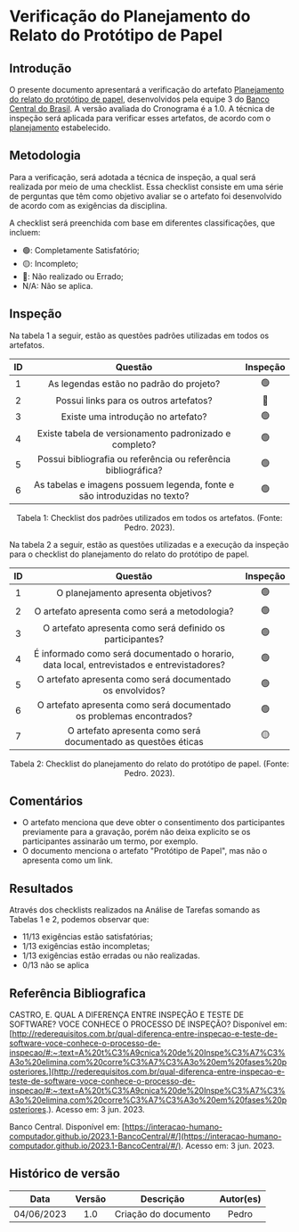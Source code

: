 # Verificação do Planejamento do Relato do Protótipo de Papel

## Introdução

O presente documento apresentará a verificação do artefato [Planejamento do relato do protótipo de papel](https://interacao-humano-computador.github.io/2023.1-BancoCentral/#/design_prototipo/prototipo_papel/planejamento_relato), desenvolvidos pela equipe 3 do [Banco Central do Brasil](https://interacao-humano-computador.github.io/2023.1-BancoCentral/). A versão avaliada do Cronograma é a 1.0. A técnica de inspeção será aplicada para verificar esses artefatos, de acordo com o [planejamento](../planejamento.md) estabelecido.

## Metodologia

Para a verificação, será adotada a técnica de inspeção, a qual será realizada por meio de uma checklist. Essa checklist consiste em uma série de perguntas que têm como objetivo avaliar se o artefato foi desenvolvido de acordo com as exigências da disciplina.

A checklist será preenchida com base em diferentes classificações, que incluem:

* 🟢: Completamente Satisfatório;
* 🟡: Incompleto;
* 🔴: Não realizado ou Errado;
* N/A: Não se aplica.

## Inspeção

Na tabela 1 a seguir, estão as questões padrões utilizadas em todos os artefatos.

| ID |                                 Questão                                 | Inspeção |
| :-: | :-----------------------------------------------------------------------: | :--------: |
| 1 |                 As legendas estão no padrão do projeto?                 |     🟢     |
| 2 |                  Possui links para os outros artefatos?                  |     🔴     |
| 3 |                   Existe uma introdução no artefato?                   |     🟢     |
| 4 |          Existe tabela de versionamento padronizado e completo?          |     🟢     |
| 5 |     Possui bibliografia ou referência ou referência bibliográfica?     |     🟢     |
| 6 | As tabelas e imagens possuem legenda, fonte e são introduzidas no texto? |     🟢     |

<div style="text-align: center">
    <p> Tabela 1: Checklist dos padrões utilizados em todos os artefatos. (Fonte: Pedro. 2023).</p>
</div>

Na tabela 2 a seguir, estão as questões utilizadas e a execução da inspeção para o checklist do planejamento do relato do protótipo de papel.

<center>

| ID |                                          Questão                                          | Inspeção |
| :-: | :-----------------------------------------------------------------------------------------: | :--------: |
| 1 |                             O planejamento apresenta objetivos?                             |     🟢     |
| 2 |                       O artefato apresenta como será a metodologia?                       |     🟢     |
| 3 |                 O artefato apresenta como será definido os participantes?                 |     🟢     |
| 4 | É informado como será documentado o horario, data local, entrevistados e entrevistadores? |     🟢     |
| 5 |                 O artefato apresenta como será documentado os envolvidos?                 |     🟢     |
| 6 |            O artefato apresenta como será documentado os problemas encontrados?            |     🟢     |
| 7 |              O artefato apresenta como será documentado as questões éticas              |     🟡     |

<div style="text-align: center">
    <p> Tabela 2: Checklist do planejamento do relato do protótipo de papel. (Fonte: Pedro. 2023).</p>
</div>

</center>

## Comentários

* O artefato menciona que deve obter o consentimento dos participantes previamente para a gravação, porém não deixa explicito se os participantes assinarão um termo, por exemplo.
* O documento menciona o artefato "Protótipo de Papel", mas não o apresenta como um link.

## Resultados

Através dos checklists realizados na Análise de Tarefas somando as Tabelas 1 e 2, podemos observar que:

* 11/13 exigências estão satisfatórias;
* 1/13 exigências estão incompletas;
* 1/13 exigências estão erradas ou não realizadas.
* 0/13 não se aplica

## Referência Bibliografica

CASTRO, E. QUAL A DIFERENÇA ENTRE INSPEÇÃO E TESTE DE SOFTWARE? VOCE CONHECE O PROCESSO DE INSPEÇÃO? Disponível em: [http://rederequisitos.com.br/qual-diferenca-entre-inspecao-e-teste-de-software-voce-conhece-o-processo-de-inspecao/#:~:text=A%20t%C3%A9cnica%20de%20Inspe%C3%A7%C3%A3o%20elimina,com%20corre%C3%A7%C3%A3o%20em%20fases%20posteriores.](http://rederequisitos.com.br/qual-diferenca-entre-inspecao-e-teste-de-software-voce-conhece-o-processo-de-inspecao/#:~:text=A%20t%C3%A9cnica%20de%20Inspe%C3%A7%C3%A3o%20elimina,com%20corre%C3%A7%C3%A3o%20em%20fases%20posteriores.). Acesso em: 3 jun. 2023.

Banco Central. Disponível em: [https://interacao-humano-computador.github.io/2023.1-BancoCentral/#/](https://interacao-humano-computador.github.io/2023.1-BancoCentral/#/). Acesso em: 3 jun. 2023.‌
‌

## Histórico de versão

|    Data    | Versão |      Descrição      | Autor(es) |
| :--------: | :-----: | :--------------------: | :-------: |
| 04/06/2023 |   1.0   | Criação do documento |   Pedro   |
